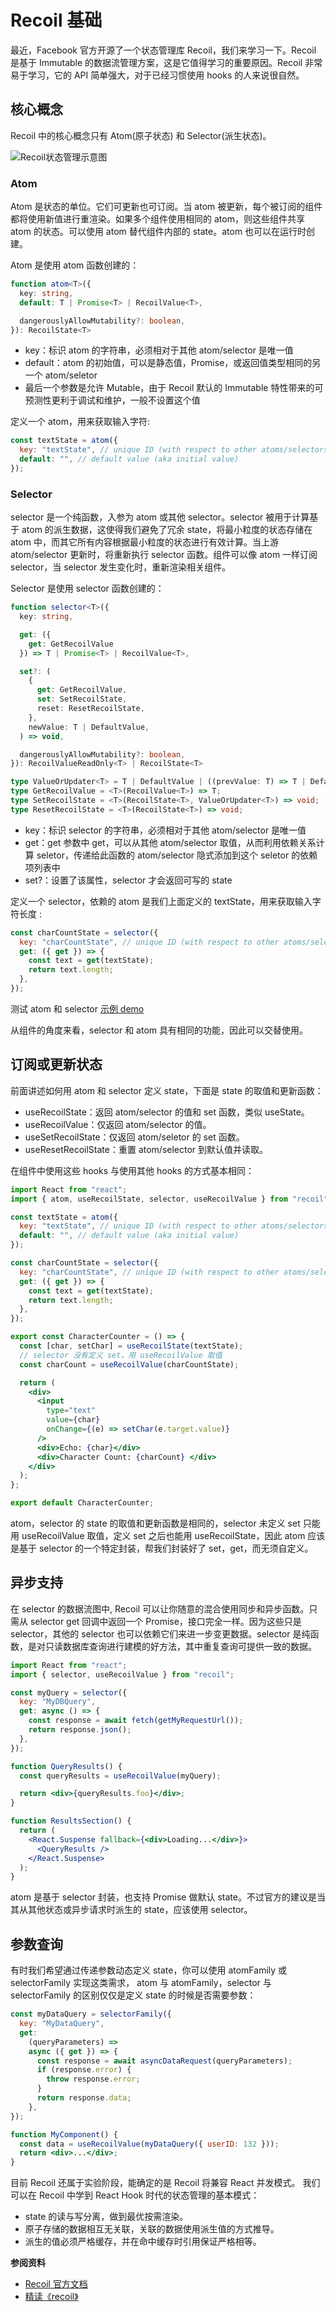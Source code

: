 # Recoil 基础


最近，Facebook 官方开源了一个状态管理库 Recoil，我们来学习一下。Recoil 是基于 Immutable 的数据流管理方案，这是它值得学习的重要原因。Recoil 非常易于学习，它的 API 简单强大，对于已经习惯使用 hooks 的人来说很自然。

## 核心概念

Recoil 中的核心概念只有 Atom(原子状态) 和 Selector(派生状态)。

![Recoil状态管理示意图](/img/recoil.png "Recoil状态管理示意图")

### Atom

Atom 是状态的单位。它们可更新也可订阅。当 atom 被更新，每个被订阅的组件都将使用新值进行重渲染。如果多个组件使用相同的 atom，则这些组件共享 atom 的状态。可以使用 atom 替代组件内部的 state。atom 也可以在运行时创建。

Atom 是使用 atom 函数创建的：

```ts
function atom<T>({
  key: string,
  default: T | Promise<T> | RecoilValue<T>,

  dangerouslyAllowMutability?: boolean,
}): RecoilState<T>
```

- key：标识 atom 的字符串，必须相对于其他 atom/selector 是唯一值
- default：atom 的初始值，可以是静态值，Promise，或返回值类型相同的另一个 atom/seletor
- 最后一个参数是允许 Mutable，由于 Recoil 默认的 Immutable 特性带来的可预测性更利于调试和维护，一般不设置这个值

定义一个 atom，用来获取输入字符:

```js
const textState = atom({
  key: "textState", // unique ID (with respect to other atoms/selectors)
  default: "", // default value (aka initial value)
});
```

### Selector

selector 是一个纯函数，入参为 atom 或其他 selector。selector 被用于计算基于 atom 的派生数据，这使得我们避免了冗余 state，将最小粒度的状态存储在 atom 中，而其它所有内容根据最小粒度的状态进行有效计算。当上游 atom/selector 更新时，将重新执行 selector 函数。组件可以像 atom 一样订阅 selector，当 selector 发生变化时，重新渲染相关组件。

Selector 是使用 selector 函数创建的：

```ts
function selector<T>({
  key: string,

  get: ({
    get: GetRecoilValue
  }) => T | Promise<T> | RecoilValue<T>,

  set?: (
    {
      get: GetRecoilValue,
      set: SetRecoilState,
      reset: ResetRecoilState,
    },
    newValue: T | DefaultValue,
  ) => void,

  dangerouslyAllowMutability?: boolean,
}): RecoilValueReadOnly<T> | RecoilState<T>
```

```ts
type ValueOrUpdater<T> = T | DefaultValue | ((prevValue: T) => T | DefaultValue);
type GetRecoilValue = <T>(RecoilValue<T>) => T;
type SetRecoilState = <T>(RecoilState<T>, ValueOrUpdater<T>) => void;
type ResetRecoilState = <T>(RecoilState<T>) => void;
```

- key：标识 selector 的字符串，必须相对于其他 atom/selector 是唯一值
- get：get 参数中 get，可以从其他 atom/selector 取值，从而利用依赖关系计算 seletor，传递给此函数的 atom/selector 隐式添加到这个 seletor 的依赖项列表中
- set?：设置了该属性，selector 才会返回可写的 state

定义一个 selector，依赖的 atom 是我们上面定义的 textState，用来获取输入字符长度 :

```jsx
const charCountState = selector({
  key: "charCountState", // unique ID (with respect to other atoms/selectors)
  get: ({ get }) => {
    const text = get(textState);
    return text.length;
  },
});
```

测试 atom 和 selector [示例 demo](https://recoiljs.org/docs/introduction/getting-started#demo)

从组件的角度来看，selector 和 atom 具有相同的功能，因此可以交替使用。

## 订阅或更新状态

前面讲述如何用 atom 和 selector 定义 state，下面是 state 的取值和更新函数：

- useRecoilState：返回 atom/selector 的值和 set 函数，类似 useState。
- useRecoilValue：仅返回 atom/selector 的值。
- useSetRecoilState：仅返回 atom/seletor 的 set 函数。
- useResetRecoilState：重置 atom/selector 到默认值并读取。

在组件中使用这些 hooks 与使用其他 hooks 的方式基本相同：

```jsx
import React from "react";
import { atom, useRecoilState, selector, useRecoilValue } from "recoil";

const textState = atom({
  key: "textState", // unique ID (with respect to other atoms/selectors)
  default: "", // default value (aka initial value)
});

const charCountState = selector({
  key: "charCountState", // unique ID (with respect to other atoms/selectors)
  get: ({ get }) => {
    const text = get(textState);
    return text.length;
  },
});

export const CharacterCounter = () => {
  const [char, setChar] = useRecoilState(textState);
  // selector 没有定义 set，用 useRecoilValue 取值
  const charCount = useRecoilValue(charCountState);

  return (
    <div>
      <input
        type="text"
        value={char}
        onChange={(e) => setChar(e.target.value)}
      />
      <div>Echo: {char}</div>
      <div>Character Count: {charCount} </div>
    </div>
  );
};

export default CharacterCounter;
```

atom，selector 的 state 的取值和更新函数是相同的，selector 未定义 set 只能用 useRecoilValue 取值，定义 set 之后也能用 useRecoilState，因此 atom 应该是基于 selector 的一个特定封装，帮我们封装好了 set，get，而无须自定义。

## 异步支持

在 selector 的数据流图中, Recoil 可以让你随意的混合使用同步和异步函数。只需从 selector get 回调中返回一个 Promise，接口完全一样。因为这些只是 selector，其他的 selector 也可以依赖它们来进一步变更数据。selector 是纯函数，是对只读数据库查询进行建模的好方法，其中重复查询可提供一致的数据。

```jsx
import React from "react";
import { selector, useRecoilValue } from "recoil";

const myQuery = selector({
  key: "MyDBQuery",
  get: async () => {
    const response = await fetch(getMyRequestUrl());
    return response.json();
  },
});

function QueryResults() {
  const queryResults = useRecoilValue(myQuery);

  return <div>{queryResults.foo}</div>;
}

function ResultsSection() {
  return (
    <React.Suspense fallback={<div>Loading...</div>}>
      <QueryResults />
    </React.Suspense>
  );
}
```

atom 是基于 selector 封装，也支持 Promise 做默认 state。不过官方的建议是当其从其他状态或异步请求时派生的 state，应该使用 selector。

## 参数查询

有时我们希望通过传递参数动态定义 state，你可以使用 atomFamily 或 selectorFamily 实现这类需求，
atom 与 atomFamily，selector 与 selectorFamily 的区别仅仅是定义 state 的时候是否需要参数：

```jsx
const myDataQuery = selectorFamily({
  key: "MyDataQuery",
  get:
    (queryParameters) =>
    async ({ get }) => {
      const response = await asyncDataRequest(queryParameters);
      if (response.error) {
        throw response.error;
      }
      return response.data;
    },
});

function MyComponent() {
  const data = useRecoilValue(myDataQuery({ userID: 132 }));
  return <div>...</div>;
}
```

目前 Recoil 还属于实验阶段，能确定的是 Recoil 将兼容 React 并发模式。
我们可以在 Recoil 中学到 React Hook 时代的状态管理的基本模式：

- state 的读与写分离，做到最优按需渲染。
- 原子存储的数据相互无关联，关联的数据使用派生值的方式推导。
- 派生的值必须严格缓存，并在命中缓存时引用保证严格相等。

**参阅资料**

- [Recoil 官方文档](https://recoiljs.org/)
- [精读《recoil》](https://zhuanlan.zhihu.com/p/143335599)


